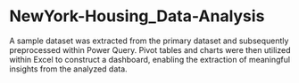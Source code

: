 # NewYork-Housing_Data-Analysis
A sample dataset was extracted from the primary dataset and subsequently preprocessed within Power Query. Pivot tables and charts were then utilized within Excel to construct a dashboard, enabling the extraction of meaningful insights from the analyzed data.
